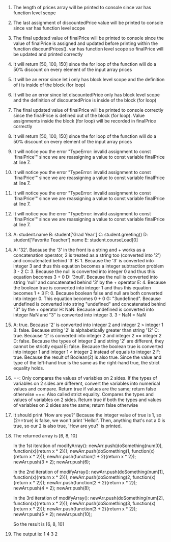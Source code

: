 1. The length of prices array will be printed to console since var has function level scope

2. The last assignment of discountedPrice value will be printed to console since var has function level scope

3. The final updated value of finalPrice will be printed to console since the value of finalPrice is assigned and updated before printing within the function discountPrices(). var has function level scope so finalPrice will be updated and printed correctly

4. It will return [50, 100, 150] since the for loop of the function will do a 50% discount on every element of the input array prices

5. It will be an error since let i only has block level scope and the definition of i is inside of the block (for loop)

6. It will be an error since let discountedPrice only has block level scope and the definition of discountedPrice is inside of the block (for loop)

7. The final updated value of finalPrice will be printed to console correctly since the finalPrice is defined out of the block (for loop). Value assignments inside the block (for loop) will be recorded in finalPrice correctly

8. It will return [50, 100, 150] since the for loop of the function will do a 50% discount on every element of the input array prices

9. It will notice you the error "TypeError: invalid assignment to const 'finalPrice'" since we are reassigning a value to const variable finalPrice at line 7.

10. It will notice you the error "TypeError: invalid assignment to const 'finalPrice'" since we are reassigning a value to const variable finalPrice at line 7.

11. It will notice you the error "TypeError: invalid assignment to const 'finalPrice'" since we are reassigning a value to const variable finalPrice at line 7.

12. It will notice you the error "TypeError: invalid assignment to const 'finalPrice'" since we are reassigning a value to const variable finalPrice at line 7.

13. A: student.name
    B: student['Grad Year']
    C: student.greeting()
    D: student['Favorite Teacher'].name
    E: student.courseLoad[0]

14. A: '32'. Bacause the '3' in the front is a string and + works as a concatenation operator, 2 is treated as a string too (converted into '2') and concatenated behind '3'
    B: 1. Because the '3' is converted into integer 3 and thus this equation becomes a integer subtraction problem 3 - 2
    C: 3. Because the null is converted into integer 0 and thus this equation becomes 3 + 0
    D: '3null'. Because the null is converted into string 'null' and concatenated behind '3' by the + operator
    E: 4. Because the boolean true is converted into integer 1 and thus this equation becomes 1 + 3
    F: 0. Because boolean false and null are both converted into integer 0. This equation becomes 0 + 0
    G: "3undefined". Because undefined is converted into string "undefined" and concatenated behind "3" by the + operator
    H: NaN. Because undefined is converted into integer NaN and "3" is converted into integer 3. 3 - NaN = NaN

15. A: true. Because '2' is converted into integer 2 and integer 2 > integer 1
    B: false. Because string '2' is alphabetically greater than string '12'
    C: true. Because '2' is converted into integer 2 and integer 2 == integer 2
    D: false. Because the types of integer 2 and string '2' are different, they cannot be strictly equal
    E: false. Because the boolean true is converted into integer 1 and integer 1 < integer 2 instead of equals to integer 2
    F: true. Because the result of Boolean(2) is also true. Since the value and type of the left-hand true is the same as the right-hand true, the strict equality holds.

16. ==: Only compares the values of variables on 2 sides. If the types of variables on 2 sides are different, convert the variables into numerical values and compare. Return true if values are the same; return false otherwise
    ===: Also called strict equality. Compares the types and values of variables on 2 sides. Return true if both the types and values of variables on 2 sides are the same; return false otherwise

17. It should print 'How are you?' Because the integer value of true is 1, so (2==true) is false, we won't print 'Hello!'. Then, anything that's not a 0 is true, so our 2 is also true, 'How are you?' is printed.

19. The returned array is [6, 8, 10]
    
    In the 1st iteration of modifyArray():
    newArr.push(doSomething(num[0], function(x){return x * 2}));
    newArr.push(doSomething(1, function(x){return x * 2}));
    newArr.push(function(1 + 2){return x * 2});
    newArr.push(3 * 2);
    newArr.push(6);

    In the 2nd iteration of modifyArray():
    newArr.push(doSomething(num[1], function(x){return x * 2}));
    newArr.push(doSomething(2, function(x){return x * 2}));
    newArr.push(function(2 + 2){return x * 2});
    newArr.push(4 * 2);
    newArr.push(8);

    In the 3rd iteration of modifyArray():
    newArr.push(doSomething(num[2], function(x){return x * 2}));
    newArr.push(doSomething(3, function(x){return x * 2}));
    newArr.push(function(3 + 2){return x * 2});
    newArr.push(5 * 2);
    newArr.push(10);

    So the result is [6, 8, 10]

20. The output is:
    1
    4
    3
    2
